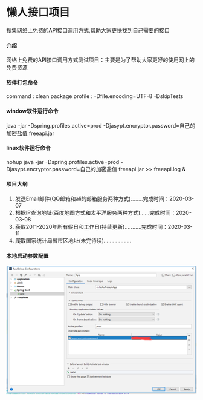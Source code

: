 # 懒人接口项目
搜集网络上免费的API接口调用方式,帮助大家更快找到自己需要的接口

#### 介绍
网络上免费的API接口调用方式测试项目：主要是为了帮助大家更好的使用网上的免费资源

#### 软件打包命令
command : clean package
profile : -Dfile.encoding=UTF-8 -DskipTests

#### window软件运行命令
java -jar -Dspring.profiles.active=prod -Djasypt.encryptor.password=自己的加密盐值 freeapi.jar

#### linux软件运行命令
nohup java -jar -Dspring.profiles.active=prod -Djasypt.encryptor.password=自己的加密盐值 freeapi.jar >> freeapi.log &

#### 项目大纲
1. 发送Email邮件(QQ邮箱和ali的邮箱服务两种方式)........完成时间：2020-03-07
2. 根据IP查询地址(百度地图方式和太平洋服务两种方式)......完成时间：2020-03-08
3. 获取2011-2020年所有假日和工作日(持续更新)...........完成时间：2020-03-11
4. 爬取国家统计局省市区地址(未完待续)..................

#### 本地启动参数配置
![image](https://github.com/layku/freeapi/blob/master/readmeImg/configParam.png)
